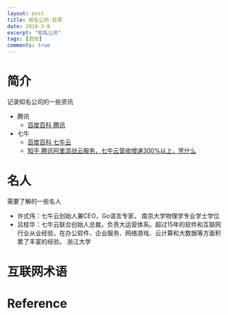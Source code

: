 ```yaml
---
layout: post
title: 知名公司-目录
date: 2018-3-8
excerpt: "知名公司"
tags: [其他]
comments: true
---
```


    
# 简介

记录知名公司的一些资讯

- 腾讯
    - [百度百科 腾讯](https://baike.baidu.com/item/%E8%85%BE%E8%AE%AF/112204?fr=aladdin&fromid=355135&fromtitle=%E8%85%BE%E8%AE%AF%E5%85%AC%E5%8F%B8)
- 七牛
    - [百度百科 七牛云](https://baike.baidu.com/item/%E4%B8%83%E7%89%9B%E4%BA%91%E5%AD%98%E5%82%A8/2535520)
    - [知乎 腾讯阿里混战云服务，七牛云营收增速300%以上，凭什么](https://zhuanlan.zhihu.com/p/23108332)

# 名人

需要了解的一些名人

- 许式伟：七牛云创始人兼CEO，Go语言专家。 南京大学物理学专业学士学位
- 吕桂华：七牛云联合创始人总裁，负责大运营体系。超过15年的软件和互联网行业从业经验，在办公软件、企业服务、网络游戏、云计算和大数据等方面积累了丰富的经验。 浙江大学

# 互联网术语

# Reference

